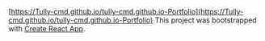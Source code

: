 [https://Tully-cmd.github.io/tully-cmd.github.io-Portfolio](https://Tully-cmd.github.io/tully-cmd.github.io-Portfolio)
This project was bootstrapped with [Create React App](https://github.com/facebookincubator/create-react-app).
